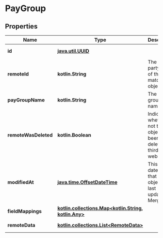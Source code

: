 
# PayGroup

## Properties
Name | Type | Description | Notes
------------ | ------------- | ------------- | -------------
**id** | [**java.util.UUID**](java.util.UUID.md) |  |  [optional] [readonly]
**remoteId** | **kotlin.String** | The third-party API ID of the matching object. |  [optional]
**payGroupName** | **kotlin.String** | The pay group name. |  [optional]
**remoteWasDeleted** | **kotlin.Boolean** | Indicates whether or not this object has been deleted by third party webhooks. |  [optional] [readonly]
**modifiedAt** | [**java.time.OffsetDateTime**](java.time.OffsetDateTime.md) | This is the datetime that this object was last updated by Merge |  [optional] [readonly]
**fieldMappings** | [**kotlin.collections.Map&lt;kotlin.String, kotlin.Any&gt;**](kotlin.Any.md) |  |  [optional] [readonly]
**remoteData** | [**kotlin.collections.List&lt;RemoteData&gt;**](RemoteData.md) |  |  [optional] [readonly]



